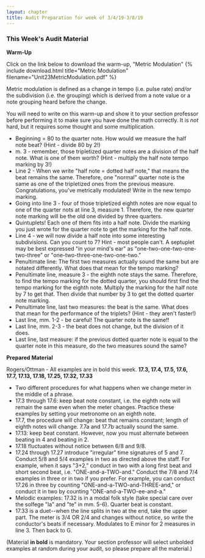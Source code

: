 ```yaml
---
layout: chapter
title: Audit Preparation for week of 3/4/19-3/8/19
---
```


### This Week's Audit Material

**Warm-Up**

Click on the link below to download the warm-up, "Metric Modulation"
{% include download.html title="Metric Modulation" filename="Unit23MetricModulation.pdf" %}

Metric modulation is defined as a change in tempo (i.e. pulse rate) *and/or* the subdivision (i.e. the grouping) which is derived from a note value or a note grouping heard before the change.

You will need to write on this warm-up and show it to your section professor before performing it to make sure you have done the math correctly. It is *not* hard, but it requires some thought and some multiplication.

- Beginning = 80 to the quarter note. How would we measure the half note beat? (Hint - divide 80 by 2!)
- m. 3 - remember, those tripletized quarter notes are a division of the half note. What is one of them worth? (Hint - multiply the half note tempo marking by 3!)
- Line 2 - When we write "half note = dotted half note," that means the beat remains the same. Therefore, one "normal" quarter note is the same as one of the tripletized ones from the previous measure. Congratulations, you've metrically modulated! Write in the new tempo marking.
- Going into line 3 - four of those tripletized eighth notes are now equal to one of the quarter nots at line 3, measure 1. Therefore, the new quarter note marking will be the old one divided by three quarters.
- Quintuplets! Each one of them fits into a half note. Divide the marking you just wrote for the quarter note to get the marking for the half note.
- Line 4 - we will now divide a half note into some interesting subdivisions. Can you count to 7? Hint - most people can't. A septuplet may be best expressed "in your mind's ear" as "one-two-one-two-one-two-three" or "one-two-three-one-two-one-two."
- Penultimate line: The first two measures actually sound the same but are notated differently. What does that mean for the tempo marking?
- Penultimate line, measure 3 - the eighth note stays the same. Therefore, to find the tempo marking for the dotted quarter, you should first find the tempo marking for the eighth note. Multiply the marking for the half note by 7 to get that. Then divide that number by 3 to get the dotted quarter note marking.
- Penultimate line, last two measures: the beat is the same. What does that mean for the performance of the triplets? (Hint - they aren't faster!)
- Last line, mm. 1-2 - be careful! The quarter note is the same!!
- Last line, mm. 2-3 - the beat does not change, but the division of it does.
- Last line, last measure: if the previous dotted quarter note is equal to the quarter note in this measure, do the two measures sound the same?

**Prepared Material**

Rogers/Ottman - All examples are in bold this week.
**17.3, 17.4, 17.5, 17.6, 17.7, 17.13, 17.18, 17.25, 17.32, 17.33**
- Two different procedures for what happens when we change meter in the middle of a phrase.
- 17.3 through 17.6: keep beat note constant, i.e. the eighth note will remain the same even when the meter changes. Practice these examples by setting your metronome on an eighth note.
- 17.7, the procedure will change: beat that remains constant; length of eighth notes will change. 7.7a and 17.7b actually sound the same.
- 17.13: keep beat constant. However, now you must alternate between beating in 4 and beating in 2.
- 17.18 fluctuates without notice between 6/8 and 9/8.
- 17.24 through 17.27 introduce "irregular" time signatures of 5 and 7. Conduct 5/8 and 5/4 examples in two as directed above the staff. For example, when it says "3+2," conduct in two with a long first beat and short second beat, i.e. "ONE-and-a-TWO-and." Conduct the 7/8 and 7/4 examples in three or in two if you prefer. For example, you can conduct 17.26 in three by counting "ONE-and-a-TWO-and-THREE-and," or conduct it in two by counting "ONE-and-a-TWO-ee-and-a."
- Melodic examples: 17.32 is in a modal folk style (take special care over the solfege "la" and "te" in mm. 5-6). Quarter beat is constant.
- 17.33 is a duet--when the line splits in two at the end, take the upper part. The meter is 3/4 OR 2/4 and changes without notice, so write the conductor's beats if necessary. Modulates to E minor for 2 measures in line 3. Then back to G.




(Material **in bold** is mandatory. Your section professor will select unbolded examples at random during your audit, so please prepare all the material.)